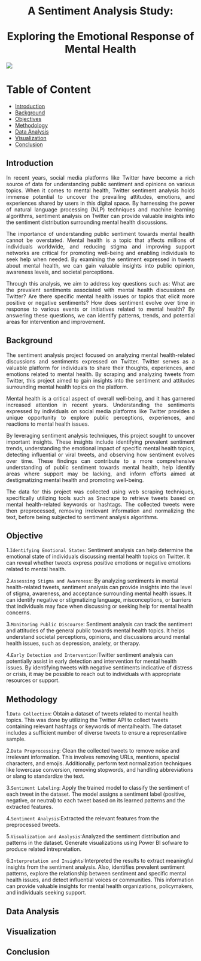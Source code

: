 <h1 align="center"> A Sentiment Analysis Study: <br></br>Exploring the Emotional Response of Mental Health <a href="#" target="_blank" rel="noreferrer">  </a>   <br>
</h1>
<img src='https://monkeylearn.com/static/6700dcab9bcc691104dd0d794f6e7ef4/Sentiment-analysis-of-Twitter-Social.png'/>

# Table of Content
* [Introduction](#-introduction)
* [Background](#️-background)
* [Objectives](#-objectives)
* [Methodology](#️-methodology)
* [Data Analysis](#️-data-analysis)
* [Visualization](#️-visualization)
* [Conclusion](#️-conclusion)

## Introduction
<p align="justify">
In recent years, social media platforms like Twitter have become a rich source of data for understanding public sentiment and opinions on various topics. When it comes to mental health, Twitter sentiment analysis holds immense potential to uncover the prevailing attitudes, emotions, and experiences shared by users in this digital space. By harnessing the power of natural language processing (NLP) techniques and machine learning algorithms, sentiment analysis on Twitter can provide valuable insights into the sentiment distribution surrounding mental health discussions.
</p>

<p align="justify">
The importance of understanding public sentiment towards mental health cannot be overstated. Mental health is a topic that affects millions of individuals worldwide, and reducing stigma and improving support networks are critical for promoting well-being and enabling individuals to seek help when needed. By examining the sentiment expressed in tweets about mental health, we can gain valuable insights into public opinion, awareness levels, and societal perceptions.
</p>

<p align="justify">
Through this analysis, we aim to address key questions such as: What are the prevalent sentiments associated with mental health discussions on Twitter? Are there specific mental health issues or topics that elicit more positive or negative sentiments? How does sentiment evolve over time in response to various events or initiatives related to mental health? By answering these questions, we can identify patterns, trends, and potential areas for intervention and improvement.
</p>


## Background
<p align="justify">
The sentiment analysis project focused on analyzing mental health-related discussions and sentiments expressed on Twitter. Twitter serves as a valuable platform for individuals to share their thoughts, experiences, and emotions related to mental health. By scraping and analyzing tweets from Twitter, this project aimed to gain insights into the sentiment and attitudes surrounding mental health topics on the platform.
</p>

<p align="justify">
Mental health is a critical aspect of overall well-being, and it has garnered increased attention in recent years. Understanding the sentiments expressed by individuals on social media platforms like Twitter provides a unique opportunity to explore public perceptions, experiences, and reactions to mental health issues.
</p>

<p align="justify">
By leveraging sentiment analysis techniques, this project sought to uncover important insights. These insights include identifying prevalent sentiment trends, understanding the emotional impact of specific mental health topics, detecting influential or viral tweets, and observing how sentiment evolves over time. These findings can contribute to a more comprehensive understanding of public sentiment towards mental health, help identify areas where support may be lacking, and inform efforts aimed at destigmatizing mental health and promoting well-being.
</p>

<p align="justify">
The data for this project was collected using web scraping techniques, specifically utilizing tools such as Snscrape to retrieve tweets based on mental health-related keywords or hashtags. The collected tweets were then preprocessed, removing irrelevant information and normalizing the text, before being subjected to sentiment analysis algorithms.
</p>

## Objective
1.``Identifying Emotional States``: Sentiment analysis can help determine the emotional state of individuals discussing mental health topics on Twitter. It can reveal whether tweets express positive emotions or negative emotions related to mental health.

2.``Assessing Stigma and Awareness``: By analyzing sentiments in mental health-related tweets, sentiment analysis can provide insights into the level of stigma, awareness, and acceptance surrounding mental health issues. It can identify negative or stigmatizing language, misconceptions, or barriers that individuals may face when discussing or seeking help for mental health concerns.

3.``Monitoring Public Discourse``: Sentiment analysis can track the sentiment and attitudes of the general public towards mental health topics. It helps understand societal perceptions, opinions, and discussions around mental health issues, such as depression, anxiety, or therapy.

4.``Early Detection and Intervention``:Twitter sentiment analysis can potentially assist in early detection and intervention for mental health issues. By identifying tweets with negative sentiments indicative of distress or crisis, it may be possible to reach out to individuals with appropriate resources or support.



## Methodology
1.``Data Collection``: Obtain a dataset of tweets related to mental health topics. This was done by utilizing the Twitter API to collect tweets containing relevant hashtags or keywords of mentalhealth. The dataset includes a sufficient number of diverse tweets to ensure a representative sample.

2.``Data Preprocessing``: Clean the collected tweets to remove noise and irrelevant information. This involves removing URLs, mentions, special characters, and emojis. Additionally, perform text normalization techniques like lowercase conversion, removing stopwords, and handling abbreviations or slang to standardize the text.

3.``Sentiment Labeling``: Apply the trained model to classify the sentiment of each tweet in the dataset. The model assigns a sentiment label (positive, negative, or neutral) to each tweet based on its learned patterns and the extracted features.

4.``Sentiment Analysis``:Extracted the relevant features from the preprocessed tweets.

5.``Visualization and Analysis``:Analyzed the sentiment distribution and patterns in the dataset. Generate visualizations using Power BI sofware to produce related intrepretation. 

6.``Interpretation and Insights``:Interpreted the results to extract meaningful insights from the sentiment analysis. Also, identifies prevalent sentiment patterns, explore the relationship between sentiment and specific mental health issues, and detect influential voices or communities. This information can provide valuable insights for mental health organizations, policymakers, and individuals seeking support.





## Data Analysis

## Visualization

## Conclusion



